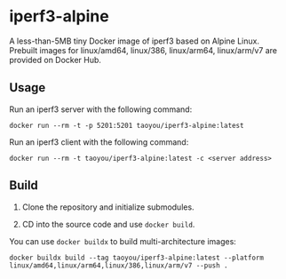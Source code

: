 # iperf3-alpine

A less-than-5MB tiny Docker image of iperf3 based on Alpine Linux. Prebuilt images for linux/amd64, linux/386, linux/arm64, linux/arm/v7 are provided on Docker Hub.

## Usage

Run an iperf3 server with the following command:
```
docker run --rm -t -p 5201:5201 taoyou/iperf3-alpine:latest
```

Run an iperf3 client with the following command:
```
docker run --rm -t taoyou/iperf3-alpine:latest -c <server address>
```

## Build

1. Clone the repository and initialize submodules.

2. CD into the source code and use `docker build`.

You can use `docker buildx` to build multi-architecture images:
```
docker buildx build --tag taoyou/iperf3-alpine:latest --platform linux/amd64,linux/arm64,linux/386,linux/arm/v7 --push .
```
